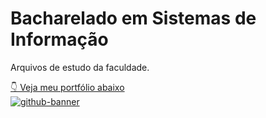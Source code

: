 # Bacharelado em Sistemas de Informação
Arquivos de estudo da faculdade.

[👇 Veja meu portfólio abaixo](https://samubarreto.github.io/Portfolio/)<br>
[![github-banner](https://github.com/samubarreto/samubarreto/assets/70921394/09b2b8b6-8264-4e34-a224-bf009f7307b5)](https://samubarreto.github.io/Portfolio/)
